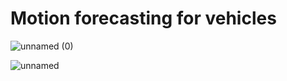 # Motion forecasting for vehicles


![unnamed (0)](https://user-images.githubusercontent.com/48406637/185078662-91299f99-64fb-4d9a-a4de-9c7666c83de2.png)


![unnamed](https://user-images.githubusercontent.com/48406637/185078356-cd2689e3-82af-4fcb-92e2-bece10b747a5.png)
